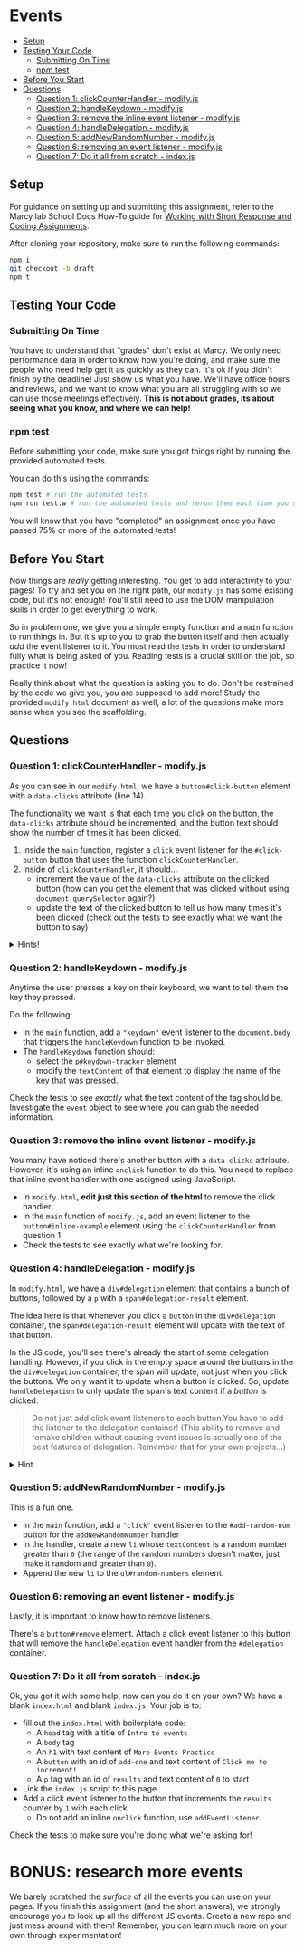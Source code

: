 # Events

- [Setup](#setup)
- [Testing Your Code](#testing-your-code)
  - [Submitting On Time](#submitting-on-time)
  - [npm test](#npm-test)
- [Before You Start](#before-you-start)
- [Questions](#questions)
  - [Question 1: clickCounterHandler - modify.js](#question-1-clickcounterhandler---modifyjs)
  - [Question 2: handleKeydown - modify.js](#question-2-handlekeydown---modifyjs)
  - [Question 3: remove the inline event listener - modify.js](#question-3-remove-the-inline-event-listener---modifyjs)
  - [Question 4: handleDelegation - modify.js](#question-4-handledelegation---modifyjs)
  - [Question 5: addNewRandomNumber - modify.js](#question-5-addnewrandomnumber---modifyjs)
  - [Question 6: removing an event listener  - modify.js](#question-6-removing-an-event-listener----modifyjs)
  - [Question 7: Do it all from scratch - index.js](#question-7-do-it-all-from-scratch---indexjs)

## Setup

For guidance on setting up and submitting this assignment, refer to the Marcy lab School Docs How-To guide for [Working with Short Response and Coding Assignments](https://marcylabschool.gitbook.io/marcy-lab-school-docs/fullstack-curriculum/how-tos/working-with-assignments#how-to-work-on-assignments).

After cloning your repository, make sure to run the following commands:

```sh
npm i
git checkout -b draft
npm t
```

## Testing Your Code

### Submitting On Time

You have to understand that "grades" don't exist at Marcy. We only need performance data in order to know how you're doing, and make sure the people who need help get it as quickly as they can. It's ok if you didn't finish by the deadline! Just show us what you have. We'll have office hours and reviews, and we want to know what you are all struggling with so we can use those meetings effectively. **This is not about grades, its about seeing what you know, and where we can help!**

### npm test

Before submitting your code, make sure you got things right by running the provided automated tests.

You can do this using the commands:

```sh
npm test # run the automated tests
npm run test:w # run the automated tests and rerun them each time you save a change
```

You will know that you have "completed" an assignment once you have passed 75% or more of the automated tests!

## Before You Start

Now things are *really* getting interesting. You get to add interactivity to your pages! To try and set you on the right path, our `modify.js` has some existing code, but it's not enough! You'll still need to use the DOM manipulation skills in order to get everything to work.

So in problem one, we give you a simple empty function and a `main` function to run things in. But it's up to you to grab the button itself and then actually *add* the event listener to it. You must read the tests in order to understand fully what is being asked of you. Reading tests is a crucial skill on the job, so practice it now!

Really think about what the question is asking you to do. Don't be restrained by the code we give you, you are supposed to add more! Study the provided `modify.html` document as well, a lot of the questions make more sense when you see the scaffolding.

## Questions

### Question 1: clickCounterHandler - modify.js
As you can see in our `modify.html`, we have a `button#click-button` element with a `data-clicks` attribute (line 14). 

The functionality we want is that each time you click on the button, the `data-clicks` attribute should be incremented, and the button text should show the number of times it has been clicked.

1. Inside the `main` function, register a `click` event listener for the `#click-button` button that uses the function `clickCounterHandler`.
2. Inside of `clickCounterHandler`, it should...
    - increment the value of the `data-clicks` attribute on the clicked button (how can you get the element that was clicked without using `document.querySelector` again?)
    - update the text of the clicked button to tell us how many times it's been clicked (check out the tests to see exactly what we want the button to say)

<details><summary>Hints!</summary>
  
> **Notes about `data-` attributes**:
> 1. Remember that the value of a `data-` attribute will be a string so you may need to convert the string to a number before incrementing!
> 2. `data-` attributes can be accessed from a selected element using the `.dataset` property
> 3. `data-` attribute names are converted to camelCase. For example, the `data-my-name` attribute would be converted to `.dataset.myName` on the element.
> 
> **Use the `event` object**:
> * The `event.target` value can be used to tell you which element was clicked (or, more generally, which element triggered the event)
> 
> ```js
> const printTheTarget = (event) => {
>   // ▼ this is much better than querying for the clicked element
>   console.log(event.target);
>
>   // ▼ this is the same value as event.target but with much more code
>   const target = document.querySelector("#thingy");
>   console.log(target);
> }
> 
> document.querySelector("#thingy").addEventListener("click", printTheTarget);
> ```

</details>


### Question 2: handleKeydown - modify.js

Anytime the user presses a key on their keyboard, we want to tell them the key they pressed. 

Do the following:
* In the `main` function, add a `"keydown"` event listener to the `document.body` that triggers the `handleKeydown` function to be invoked.
* The `handleKeydown` function should:
   *  select the `p#keydown-tracker` element
   *  modify the `textContent` of that element to display the name of the key that was pressed.

Check the tests to see *exactly* what the text content of the tag should be. Investigate the `event` object to see where you can grab the needed information.

### Question 3: remove the inline event listener - modify.js
You many have noticed there's another button with a `data-clicks` attribute. However, it's using an inline `onclick` function to do this. You need to replace that inline event handler with one assigned using JavaScript.

* In `modify.html`, **edit just this section of the html** to remove the click handler. 
* In the `main` function of `modify.js`, add an event listener to the `button#inline-example` element using the `clickCounterHandler` from question 1. 
* Check the tests to see exactly what we're looking for.

### Question 4: handleDelegation - modify.js
In `modify.html`, we have a `div#delegation` element that contains a bunch of buttons, followed by a `p` with a `span#delegation-result` element.

The idea here is that whenever you click a `button` in the `div#delegation` container, the `span#delegation-result` element will update with the text of that button.

In the JS code, you'll see there's already the start of some delegation handling. However, if you click in the empty space around the buttons in the the `div#delegation` container, the span will update, not just when you click the buttons. We only want it to update when a button is clicked. So, update `handleDelegation` to only update the span's text content if a *button* is clicked.

> Do not just add click event listeners to each button.You have to add the listener to the delegation container! (This ability to remove and remake children without causing event issues is actually one of the best features of delegation. Remember that for your own projects...)

<details><summary>Hint</summary>

> Remember, `event.target` will be the element that triggered the event (that is, the actual element that was clicked on). See if you can use `event.target` to determine if a button was clicked or if the div container was clicked.
>
>If you need another hint, try googling "how to check if event.target is a button?"

</details>

### Question 5: addNewRandomNumber - modify.js
This is a fun one. 

* In the `main` function, add a `"click"` event listener to the `#add-random-num` button for the `addNewRandomNumber` handler
* In the handler, create a new `li` whose `textContent` is a random number greater than `0` (the range of the random numbers doesn't matter, just make it random and greater than `0`). 
* Append the new `li` to the `ul#random-numbers` element.

### Question 6: removing an event listener  - modify.js
Lastly, it is important to know how to remove listeners. 

There's a `button#remove` element. Attach a click event listener to this button that will remove the `handleDelegation` event handler from the `#delegation` container.

### Question 7: Do it all from scratch - index.js
Ok, you got it with some help, now can you do it on your own? We have a blank `index.html` and blank `index.js`. Your job is to:
- fill out the `index.html` with boilerplate code:
  - A `head` tag with a title of `Intro to events`
  - A `body` tag
  - An `h1` with text content of `More Events Practice`
  - A `button` with an id of `add-one` and text content of `Click me to increment!`
  - A `p` tag with an id of `results` and text content of `0` to start
- Link the `index.js` script to this page
- Add a click event listener to the button that increments the `results` counter by `1` with each click
  - Do not add an inline `onclick` function, use `addEventListener`.

Check the tests to make sure you're doing what we're asking for!

# BONUS: research more events
We barely scratched the *surface* of all the events you can use on your pages. If you finish this assignment (and the short answers), we strongly encourage you to look up all the different JS events. Create a new repo and just mess around with them! Remember, you can learn much more on your own through experimentation!
